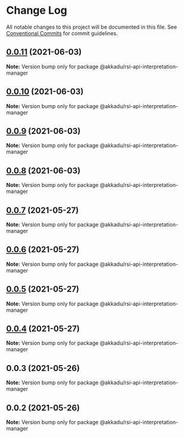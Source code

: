 # Change Log

All notable changes to this project will be documented in this file.
See [Conventional Commits](https://conventionalcommits.org) for commit guidelines.

## [0.0.11](https://github.com/Akkadu/rsi-api-widgets/compare/@akkadu/rsi-api-interpretation-manager@0.0.10...@akkadu/rsi-api-interpretation-manager@0.0.11) (2021-06-03)

**Note:** Version bump only for package @akkadu/rsi-api-interpretation-manager





## [0.0.10](https://github.com/Akkadu/rsi-api-widgets/compare/@akkadu/rsi-api-interpretation-manager@0.0.9...@akkadu/rsi-api-interpretation-manager@0.0.10) (2021-06-03)

**Note:** Version bump only for package @akkadu/rsi-api-interpretation-manager





## [0.0.9](https://github.com/Akkadu/rsi-api-widgets/compare/@akkadu/rsi-api-interpretation-manager@0.0.8...@akkadu/rsi-api-interpretation-manager@0.0.9) (2021-06-03)

**Note:** Version bump only for package @akkadu/rsi-api-interpretation-manager





## [0.0.8](https://github.com/Akkadu/rsi-api-widgets/compare/@akkadu/rsi-api-interpretation-manager@0.0.7...@akkadu/rsi-api-interpretation-manager@0.0.8) (2021-06-03)

**Note:** Version bump only for package @akkadu/rsi-api-interpretation-manager





## [0.0.7](https://github.com/Akkadu/rsi-api-widgets/compare/@akkadu/rsi-api-interpretation-manager@0.0.6...@akkadu/rsi-api-interpretation-manager@0.0.7) (2021-05-27)

**Note:** Version bump only for package @akkadu/rsi-api-interpretation-manager





## [0.0.6](https://github.com/Akkadu/rsi-api-widgets/compare/@akkadu/rsi-api-interpretation-manager@0.0.5...@akkadu/rsi-api-interpretation-manager@0.0.6) (2021-05-27)

**Note:** Version bump only for package @akkadu/rsi-api-interpretation-manager





## [0.0.5](https://github.com/Akkadu/rsi-api-widgets/compare/@akkadu/rsi-api-interpretation-manager@0.0.4...@akkadu/rsi-api-interpretation-manager@0.0.5) (2021-05-27)

**Note:** Version bump only for package @akkadu/rsi-api-interpretation-manager





## [0.0.4](https://github.com/Akkadu/rsi-api-widgets/compare/@akkadu/rsi-api-interpretation-manager@0.0.3...@akkadu/rsi-api-interpretation-manager@0.0.4) (2021-05-27)

**Note:** Version bump only for package @akkadu/rsi-api-interpretation-manager





## 0.0.3 (2021-05-26)

**Note:** Version bump only for package @akkadu/rsi-api-interpretation-manager





## 0.0.2 (2021-05-26)

**Note:** Version bump only for package @akkadu/rsi-api-interpretation-manager

